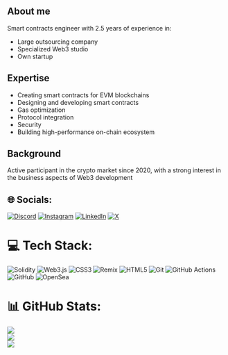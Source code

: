 ## About me
Smart contracts engineer with 2.5 years of experience in:
- Large outsourcing company
- Specialized Web3 studio 
- Own startup

## Expertise
- Creating smart contracts for EVM blockchains
- Designing and developing smart contracts
- Gas optimization
- Protocol integration
- Security
- Building high-performance on-chain ecosystem

## Background
Active participant in the crypto market since 2020, with a strong interest in the business aspects of Web3 development

## 🌐 Socials:
[![Discord](https://img.shields.io/badge/Discord-%237289DA.svg?logo=discord&logoColor=white)](https://discord.gg/475395242145611776) [![Instagram](https://img.shields.io/badge/Instagram-%23E4405F.svg?logo=Instagram&logoColor=white)](https://instagram.com/mikael_isayan) [![LinkedIn](https://img.shields.io/badge/LinkedIn-%230077B5.svg?logo=linkedin&logoColor=white)](https://linkedin.com/in/mikael-isayan) [![X](https://img.shields.io/badge/X-black.svg?logo=X&logoColor=white)](https://x.com/Mika_Isaak) 

# 💻 Tech Stack:
![Solidity](https://img.shields.io/badge/Solidity-%23363636.svg?style=for-the-badge&logo=solidity&logoColor=white) ![Web3.js](https://img.shields.io/badge/web3.js-F16822?style=for-the-badge&logo=web3.js&logoColor=white) ![CSS3](https://img.shields.io/badge/css3-%231572B6.svg?style=for-the-badge&logo=css3&logoColor=white) ![Remix](https://img.shields.io/badge/remix-%23000.svg?style=for-the-badge&logo=remix&logoColor=white) ![HTML5](https://img.shields.io/badge/html5-%23E34F26.svg?style=for-the-badge&logo=html5&logoColor=white) ![Git](https://img.shields.io/badge/git-%23F05033.svg?style=for-the-badge&logo=git&logoColor=white) ![GitHub Actions](https://img.shields.io/badge/github%20actions-%232671E5.svg?style=for-the-badge&logo=githubactions&logoColor=white) ![GitHub](https://img.shields.io/badge/github-%23121011.svg?style=for-the-badge&logo=github&logoColor=white) ![OpenSea](https://img.shields.io/badge/OpenSea-%232081E2.svg?style=for-the-badge&logo=opensea&logoColor=white)
# 📊 GitHub Stats:
![](https://github-readme-stats.vercel.app/api?username=MikaIsaak&theme=dark&hide_border=false&include_all_commits=true&count_private=true)<br/>
![](https://github-readme-streak-stats.herokuapp.com/?user=MikaIsaak&theme=dark&hide_border=false)<br/>
![](https://github-readme-stats.vercel.app/api/top-langs/?username=MikaIsaak&theme=dark&hide_border=false&include_all_commits=true&count_private=true&layout=compact)
